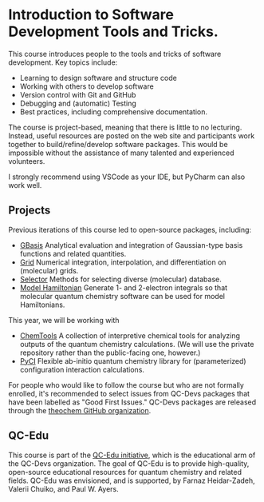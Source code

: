 # Introduction to Software Development Tools and Tricks.

This course introduces people to the tools and tricks of software development. Key topics include:
- Learning to design software and structure code
- Working with others to develop software
- Version control with Git and GitHub
- Debugging and (automatic) Testing
- Best practices, including comprehensive documentation.

The course is project-based, meaning that there is little to no lecturing. Instead, useful resources are posted on the web site and participants work together to build/refine/develop software packages. This would be impossible without the assistance of many talented and experienced volunteers.

I strongly recommend using VSCode as your IDE, but PyCharm can also work well.

## Projects
Previous iterations of this course led to open-source packages, including:
- [GBasis](https://gbasis.qcdevs.org/intro.html) Analytical evaluation and integration of Gaussian-type basis functions and related quantities.
- [Grid](https://grid.qcdevs.org/) Numerical integration, interpolation, and differentiation on (molecular) grids.
- [Selector](https://selector.qcdevs.org/intro.html) Methods for selecting diverse (molecular) database.
- [Model Hamiltonian](https://moha.qcdevs.org/build/html/index.html) Generate 1- and 2-electron integrals so that molecular quantum chemistry software can be used for model Hamiltonians.

This year, we will be working with
- [ChemTools](https://chemtools.org/) A collection of interpretive chemical tools for analyzing outputs of the quantum chemistry calculations. (We will use the private repository rather than the public-facing one, however.)
- [PyCI](https://pyci.qcdevs.org/intro.html) Flexible ab-initio quantum chemistry library for (parameterized) configuration interaction calculations.

For people who would like to follow the course but who are not formally enrolled, it's recommended to select issues from QC-Devs packages that have been labelled as "Good First Issues." QC-Devs packages are released through the [theochem GitHub organization](https://github.com/theochem).

## QC-Edu
This course is part of the [QC-Edu initiative](https://qc-edu.org/intro.html), which is the educational arm of the QC-Devs organization. The goal of QC-Edu is to provide high-quality, open-source educational resources for quantum chemistry and related fields. QC-Edu was envisioned, and is supported, by Farnaz Heidar-Zadeh, Valerii Chuiko, and Paul W. Ayers.
